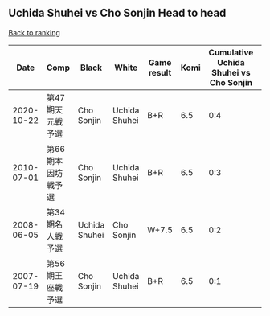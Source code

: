 ## Uchida Shuhei vs Cho Sonjin Head to head

[Back to ranking](../../index.md)




| **Date** | **Comp** | **Black** | **White** | **Game result** | **Komi** | **Cumulative Uchida Shuhei vs Cho Sonjin** | **Uchida Shuhei streak** | **Cho Sonjin streak** | 
| --- | --- | --- | --- | --- | --- | --- | --- | --- |
| 2020-10-22 | 第47期天元戦予選 | Cho Sonjin | Uchida Shuhei | B+R | 6.5 | 0:4 | 0 | 4 | 
| 2010-07-01 | 第66期本因坊戦予選 | Cho Sonjin | Uchida Shuhei | B+R | 6.5 | 0:3 | 0 | 3 | 
| 2008-06-05 | 第34期名人戦予選 | Uchida Shuhei | Cho Sonjin | W+7.5 | 6.5 | 0:2 | 0 | 2 | 
| 2007-07-19 | 第56期王座戦予選 | Cho Sonjin | Uchida Shuhei | B+R | 6.5 | 0:1 | 0 | 1 |




